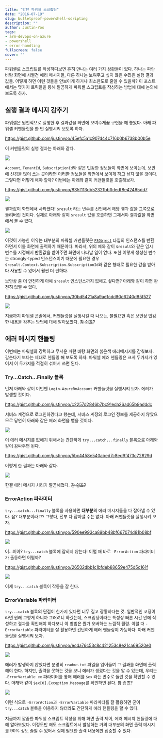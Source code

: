 ```yaml
---
title: "방탄 파워셸 스크립팅"
date: "2016-07-19"
slug: bulletproof-powershell-scripting
description: ""
author: Justin-Yoo
tags:
- arm-devops-on-azure
- powershell
- error-handling
fullscreen: false
cover: ""
---
```


파워셸로 스크립트를 작성하다보면 흔히 만나는 여러 가지 상황들이 있다. 하나는 파란 바탕 화면에 시뻘건 에러 메시지들, 다른 하나는 보여주고 싶지 않은 수많은 실행 결과 값들. 어떻게 하면 이런 것들을 안보이게 하거나 최소한도로 줄일 수 있을까? 이 포스트에서는 몇가지 트릭들을 통해 깔끔하게 파워셸 스크립트를 작성하는 방법에 대해 논의해 보도록 하자.

## 실행 결과 메시지 감추기

파워셸은 원천적으로 실행한 후 결과값을 화면에 보여주게끔 구현을 해 놓았다. 아래 파워셸 커맨들릿을 한 번 실행시켜 보도록 하자.

https://gist.github.com/justinyoo/45efc5a1c907d44c716b0b6738b00b5e

이 커맨들릿의 실행 결과는 아래와 같다.

![](https://sa0blogs.blob.core.windows.net/aliencube/2016/07/bulletproof-powershell-scripting-01.png)

`Account`, `TenantId`, `SubscriptionId`와 같은 민감한 정보들이 화면에 보이는데, 보안에 신경을 많이 쓰는 곳이라면 이러한 정보들을 화면에서 보이게 하고 싶지 않을 것이다. 그렇다면 어떻게 해야 할까? 이번에는 아래와 같이 커맨들릿을 호출해보자.

https://gist.github.com/justinyoo/835f113db52321bbffdedf8e42465dd7

![](https://sa0blogs.blob.core.windows.net/aliencube/2016/07/bulletproof-powershell-scripting-02.png)

결과값이 화면에서 사라졌다! `$result` 라는 변수를 선언해서 해당 결과 값을 그쪽으로 돌려버린 것이다. 실제로 아래와 같이 `$result` 값을 호출하면 그제서야 결과값을 화면에서 볼 수 있다.

![](https://sa0blogs.blob.core.windows.net/aliencube/2016/07/bulletproof-powershell-scripting-03.png)

이것이 가능한 이유는 대부분의 파워셸 커맨들릿은 [`PSObject`](https://msdn.microsoft.com/en-us/library/system.management.automation.psobject.aspx) 타입의 인스턴스를 반환하면서 이를 화면에 출력하기 때문이다. 따라서, 위의 예와 같이 `$result`와 같은 임시 변수를 지정해서 반환값을 받아주면 화면에 나타날 일이 없다. 또한 이렇게 생성한 변수는 strongly-typed 인스턴스이기 때문에 필요한 경우 `$result.Context.Subscription.SubscriptionId`와 같은 형태로 필요한 값을 받아다 사용할 수 있어서 훨씬 더 편하다.

보안상 좀 더 안전하게 아예 `$result` 인스턴스까지 없애고 싶다면? 아래와 같이 하면 완전히 없앨 수 있다.

https://gist.github.com/justinyoo/30bd5421a8a9ae1cdd80c6240d85f527

![](https://sa0blogs.blob.core.windows.net/aliencube/2016/07/bulletproof-powershell-scripting-04.png)

지금까지 파워셸 콘솔에서, 커맨들릿을 실행시킬 때 나오는, 불필요한 혹은 보안상 민감한 내용을 감추는 방법에 대해 알아보았다. ~~참 쉽죠?~~

## 에러 메시지 핸들링

이번에는 파워셸의 강력하고 무서운 파란 바탕 화면의 붉은색 에러메시지를 감춰보자. 감춘다기 보다는 제대로 핸들링 해 보도록 하자. 파워셸 에러 핸들링은 크게 두가지가 있어서 이 두가지를 적절히 섞어서 쓰면 된다.

### Try...Catch...Finally 블록

먼저 아래와 같이 이번엔 `Login-AzureRmAccount` 커맨들릿을 실행시켜 보자. 에러가 발생할 것이다.

https://gist.github.com/justinyoo/c2257d2846b7bc91eda26ad65b9adddc

서비스 계정으로 로그인하겠다고 했는데, 서비스 계정의 로그인 정보를 제공하지 않았으므로 당연히 아래와 같은 에러 화면을 뱉을 것이다.

![](https://sa0blogs.blob.core.windows.net/aliencube/2016/07/bulletproof-powershell-scripting-05.png)

이 에러 메시지를 없애기 위해서는 간단하게 `try...catch...finally` 블록으로 아래와 같이 감싸주면 된다.

https://gist.github.com/justinyoo/5bc4458e540abed7c8ed9f473c72829d

이렇게 한 결과는 아래와 같다.

![](https://sa0blogs.blob.core.windows.net/aliencube/2016/07/bulletproof-powershell-scripting-06.png)

한결 에러 메시지 처리가 깔끔해졌다. ~~참 쉽죠?~~

### ErrorAction 파라미터

`try...catch...finally` 블록을 사용하면 **대부분**의 에러 메시지들을 다 잡아낼 수 있다. 음? 대부분이라고? 그렇다, 전부 다 잡아낼 수는 없다. 아래 커맨들릿을 실행시켜 보자.

https://gist.github.com/justinyoo/590ee993ca89bb48bf667074d81b08bf

![](https://sa0blogs.blob.core.windows.net/aliencube/2016/07/bulletproof-powershell-scripting-07.png)

어...어어? `try...catch` 블록에 잡히지 않는다! 이럴 때 바로 `-ErrorAction` 파라미터가 출동하면 어떨까?

https://gist.github.com/justinyoo/26502dbb1c1bfdeb88659e475d5c161f

![](https://sa0blogs.blob.core.windows.net/aliencube/2016/07/bulletproof-powershell-scripting-08.png)

이제 `try...catch` 블록이 작동을 잘 한다.

### ErrorVariable 파라미터

`try...catch` 블록의 단점이 한가지 있다면 너무 길고 장황하다는 것. 일반적인 코딩이라면 원래 그렇게 하니까 그러려니 하겠는데, 스크립팅이라는 특성상 빠른 시간 안에 작성하고 결과를 확인해야 하다보니 이 방법은 뭔가 오버하는 느낌적 휠링. 이럴 때 `-ErrorVariable` 파라미터를 잘 활용하면 간단하게 에러 핸들링이 가능하다. 아래 커맨들릿을 실행시켜 보자.

https://gist.github.com/justinyoo/ecda76c53c8c421253c8e21ca69520e0

![](https://sa0blogs.blob.core.windows.net/aliencube/2016/07/bulletproof-powershell-scripting-09.png)

에러가 발생하지 않았다면 분명히 `readme.txt` 파일을 읽어들여 그 결과를 화면에 출력해야 한다. 하지만, 출력을 못하는 것을 보니 에러가 생겼다는 것을 알 수 있는데, 우리는 `-ErrorVariable ex` 파라미터를 통해 에러를 `$ex` 라는 변수로 돌린 것을 확인할 수 있다. 아래와 같이 `$ex[0].Exception.Message`를 확인하면 된다. ~~참 쉽죠?~~

![](https://sa0blogs.blob.core.windows.net/aliencube/2016/07/bulletproof-powershell-scripting-10.png)

이런 식으로 `-ErrorAction`과 `-ErrorVariable` 파라미터를 잘 활용하면 굳이 `try...catch` 블록을 이용하지 않더라도 간단하게 에러 핸들링을 할 수 있다.

지금까지 깔끔한 파워셸 스크립트 작성을 위해 화면 출력 제어, 에러 메시지 핸들링에 대해 알아보았다. 이정도만 해도 스크립트에서 발생하는 거의 대부분의 화면 출력 메시지를 90% 정도 줄일 수 있어서 실제 필요한 출력 내용에만 집중할 수 있다.
